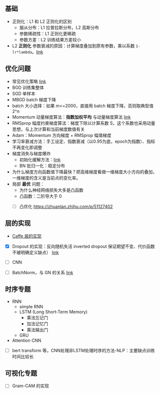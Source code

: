
## 基础
- 正则化：L1 和 L2 正则化的区别
  - 服从分布：L1 拉普拉斯分布，L2 高斯分布
  - 参数稀疏性：L1 正则化更稀疏
  - 参数方差：L2 训练结果方差较小
- L2 **正则化** 参数衰减的原因：计算梯度叠加到原有参数，乘以系数 `1-lr*lambda`。[link](https://blog.csdn.net/obrightlamp/article/details/85290929)

## 优化问题

- 常见优化策略 [link](https://www.cnblogs.com/guoyaohua/p/8542554.html)
- BGD 训练集整体
- SGD 单样本
- MBGD batch 梯度下降
- batch 大小选择：如果 m<=2000，直接用 batch 梯度下降，否则取典型值2^n
- Momentum 动量梯度算法：**指数加权平均** 与动量梯度算法 [link](https://zhuanlan.zhihu.com/p/32335746)
- RMSprop 幅度约束梯度算法：梯度下除以计算系数 S，这个系数也采用动量思想，与上次计算和当前梯度数值有关
- Adam：Momentum 方向梯度 + RMSprop 幅值梯度
- 学习率衰减方法：手工设定、指数衰减（以0.95为底，epoch为指数）、指标不再变化即调整
- 梯度消失与梯度爆炸
  - 初始化缓解方法：[link](https://zhuanlan.zhihu.com/p/64464584)
  - BN 批归一化：稳定分布
- 为什么梯度方向函数值下降最快？把高维梯度看做一维梯度大小方向的叠加，一维梯度的含义是当前点的变化率。
- 局部 **最优** 问题：
  - 为什么神经网络损失大多是凸函数
  - 凸函数：二阶导大于 0
  - [ ] 凸优化 https://zhuanlan.zhihu.com/p/51127402


## 层的实现
- [Caffe 层的实现](../3-计算机视觉/3.1%20基础/3.1.4%20Caffe%20源码.md)
- [x] Dropout 的实现：反向随机失活 inverted dropout 保证期望不变、代价函数不被明确定义缺点） [link](https://blog.csdn.net/bestrivern/article/details/85273238)
- [ ] CNN
- [ ] BatchNorm，与 GN 的关系 [link](https://blog.csdn.net/qq_41997920/article/details/89945972)


## 时序专题
- RNN
  - simple RNN
  - LSTM (Long Short-Term Memory)
    - 乘法忘记门
    - 加法记忆门
    - 乘法输出门
  - GRU
- Attention CNN
- [ ] bert transform 等，CNN处理非LSTM处理时序的方法-NLP：主要缺点训练时间比较长


## 可视化专题


- [ ] Gram-CAM 的实现
